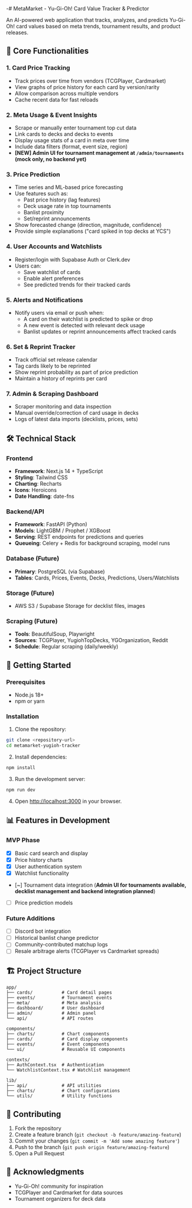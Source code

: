 -# MetaMarket - Yu-Gi-Oh! Card Value Tracker & Predictor

An AI-powered web application that tracks, analyzes, and predicts Yu-Gi-Oh! card values based on meta trends, tournament results, and product releases.

## 🎯 Core Functionalities

### 1. Card Price Tracking
- Track prices over time from vendors (TCGPlayer, Cardmarket)
- View graphs of price history for each card by version/rarity
- Allow comparison across multiple vendors
- Cache recent data for fast reloads

### 2. Meta Usage & Event Insights
- Scrape or manually enter tournament top cut data
- Link cards to decks and decks to events
- Display usage stats of a card in meta over time
- Include data filters (format, event size, region)
- **[NEW] Admin UI for tournament management at `/admin/tournaments` (mock only, no backend yet)**

### 3. Price Prediction
- Time series and ML-based price forecasting
- Use features such as:
  - Past price history (lag features)
  - Deck usage rate in top tournaments
  - Banlist proximity
  - Set/reprint announcements
- Show forecasted change (direction, magnitude, confidence)
- Provide simple explanations ("card spiked in top decks at YCS")

### 4. User Accounts and Watchlists
- Register/login with Supabase Auth or Clerk.dev
- Users can:
  - Save watchlist of cards
  - Enable alert preferences
  - See predicted trends for their tracked cards

### 5. Alerts and Notifications
- Notify users via email or push when:
  - A card on their watchlist is predicted to spike or drop
  - A new event is detected with relevant deck usage
  - Banlist updates or reprint announcements affect tracked cards

### 6. Set & Reprint Tracker
- Track official set release calendar
- Tag cards likely to be reprinted
- Show reprint probability as part of price prediction
- Maintain a history of reprints per card

### 7. Admin & Scraping Dashboard
- Scraper monitoring and data inspection
- Manual override/correction of card usage in decks
- Logs of latest data imports (decklists, prices, sets)

## 🛠️ Technical Stack

### Frontend
- **Framework**: Next.js 14 + TypeScript
- **Styling**: Tailwind CSS
- **Charting**: Recharts
- **Icons**: Heroicons
- **Date Handling**: date-fns

### Backend/API
- **Framework**: FastAPI (Python)
- **Models**: LightGBM / Prophet / XGBoost
- **Serving**: REST endpoints for predictions and queries
- **Queueing**: Celery + Redis for background scraping, model runs

### Database (Future)
- **Primary**: PostgreSQL (via Supabase)
- **Tables**: Cards, Prices, Events, Decks, Predictions, Users/Watchlists

### Storage (Future)
- AWS S3 / Supabase Storage for decklist files, images

### Scraping (Future)
- **Tools**: BeautifulSoup, Playwright
- **Sources**: TCGPlayer, YugiohTopDecks, YGOrganization, Reddit
- **Schedule**: Regular scraping (daily/weekly)

## 🚀 Getting Started

### Prerequisites
- Node.js 18+ 
- npm or yarn

### Installation

1. Clone the repository:
```bash
git clone <repository-url>
cd metamarket-yugioh-tracker
```

2. Install dependencies:
```bash
npm install
```

3. Run the development server:
```bash
npm run dev
```

4. Open [http://localhost:3000](http://localhost:3000) in your browser.

## 📊 Features in Development

### MVP Phase
- [x] Basic card search and display
- [x] Price history charts
- [x] User authentication system
- [x] Watchlist functionality
- [~] Tournament data integration (**Admin UI for tournaments available, decklist management and backend integration planned**)
- [ ] Price prediction models

### Future Additions
- [ ] Discord bot integration
- [ ] Historical banlist change predictor
- [ ] Community-contributed matchup logs
- [ ] Resale arbitrage alerts (TCGPlayer vs Cardmarket spreads)

## 🏗️ Project Structure

```
app/
├── cards/           # Card detail pages
├── events/          # Tournament events
├── meta/            # Meta analysis
├── dashboard/       # User dashboard
├── admin/           # Admin panel
└── api/             # API routes

components/
├── charts/          # Chart components
├── cards/           # Card display components
├── events/          # Event components
└── ui/              # Reusable UI components

contexts/
├── AuthContext.tsx  # Authentication
└── WatchlistContext.tsx # Watchlist management

lib/
├── api/             # API utilities
├── charts/          # Chart configurations
└── utils/           # Utility functions
```

## 🤝 Contributing

1. Fork the repository
2. Create a feature branch (`git checkout -b feature/amazing-feature`)
3. Commit your changes (`git commit -m 'Add some amazing feature'`)
4. Push to the branch (`git push origin feature/amazing-feature`)
5. Open a Pull Request

## 🙏 Acknowledgments

- Yu-Gi-Oh! community for inspiration
- TCGPlayer and Cardmarket for data sources
- Tournament organizers for deck data 
